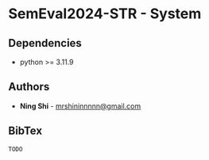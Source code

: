 # SemEval2024-STR - System

## Dependencies
+ python >= 3.11.9

## Authors
* **Ning Shi** - mrshininnnnn@gmail.com

## BibTex
```
TODO
```
